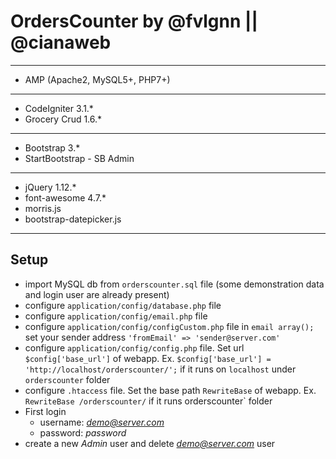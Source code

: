 # OrdersCounter by @fvlgnn || @cianaweb
---

* AMP (Apache2, MySQL5+, PHP7+)
---

* CodeIgniter 3.1.*
* Grocery Crud 1.6.*
---

* Bootstrap 3.*
* StartBootstrap - SB Admin
---

* jQuery 1.12.*
* font-awesome 4.7.*
* morris.js
* bootstrap-datepicker.js 
---

## Setup

* import MySQL db from `orderscounter.sql` file (some demonstration data and login user are already present)
* configure `application/config/database.php` file
* configure `application/config/email.php` file
* configure `application/config/configCustom.php` file in `email array();` set your sender address `'fromEmail'	=> 'sender@server.com'`
* configure `application/config/config.php` file. Set url `$config['base_url']` of webapp. Ex.  `$config['base_url'] = 'http://localhost/orderscounter/';` if it runs on `localhost` under `orderscounter` folder
* configure `.htaccess` file. Set the base path `RewriteBase` of webapp. Ex. `RewriteBase /orderscounter/` if it runs orderscounter` folder 
* First login
	* username: *demo@server.com*
	* password: *password*
* create a new *Admin* user and delete *demo@server.com* user